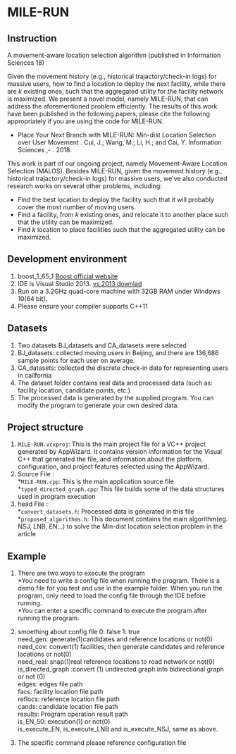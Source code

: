 MILE-RUN
============

Instruction
-----------
A movement-aware location selection algorithm (published in Information Sciences 18)

Given the movement history (e.g., historical trajactory/check-in logs) for massive users, how to find a location to deploy the next facility, while there are *k* existing ones, such that the aggregated utility for the facility network is maximized. We present a novel model, namely MILE-RUN, that can address the aforementioned problem efficiently. The results of this work have been published in the following papers, please cite the following appropriately if you are using the code for MILE-RUN.

- Place Your Next Branch with MILE-RUN: Min-dist Location Selection over User Movement .    Cui, J.; Wang, M.; Li, H.; and Cai, Y.   Information Sciences ,- . 2018.   

This work is part of our ongoing project, namely Movement-Aware Location Selection (MALOS). Besides MILE-RUN, given the movement history (e.g., historical trajactory/check-in logs) for massive users, we've also conducted research works on several other problems, including:

- Find the best location to deploy the facility such that it will probably cover the most number of moving users.
- Find a facility, from *k* existing ones, and relocate it to another place such that the utility can be maximized.
- Find *k* location to place facilities such that the aggregated utility can be maximized.



Development environment
----------
1. boost_1_65_1  [Boost official website](https://www.boost.org/ "Click to view")<br>
2. IDE is Visual Studio 2013. [vs 2013 downlad](https://visualstudio.microsoft.com/zh-hans/vs/older-downloads/ "Click to view")<br>
3. Run on a 3.2GHz quad-core machine with 32GB RAM under Windows 10(64 bit).<br>
4. Please ensure your compiler supports C++11<br>

Datasets
----------

 1. Two datasets BJ_datasets and CA_datasets were selected<br>
 2. BJ_datasets: collected moving users in Beijing, and there are 136,686 sample points for each user on average.<br>
 3. CA_datasets: collected the discrete check-in data for representing users in cailfornia<br>
 4. The dataset folder contains real data and processed data (such as: facility location, candidate points, etc.)<br>
 5. The processed data is generated by the supplied program. You can modify the program to generate your own desired data.<br>

Project structure
----------

 1. `MILE-RUN.vcxproj`: This is the main project file for a VC++ project generated by AppWizard. It contains version information for the Visual C++ that generated the file, and information about the platform, configuration, and project features selected using the AppWizard.<br>
 2. Source File :<br>
     *`MILE-RUN.cpp`: This is the main application source file<br>
     *`typed_directed_graph.cpp`: This file builds some of the data structures used in program execution
 3. head File :<br>
     *`convert_datasets.h`: Processed data is generated in this file<br>
     *`proposed_algorithms.h`: This document contains the main algorithm(eg. NSJ, LNB, EN...) to solve the Min-dist location selection problem in the article<br>

Example
----------
  

 1. There are two ways to execute the program<br>
     *You need to write a config file when running the program. There is a demo file for you test and use in the example folder. When you run the program, only need to load the config file through the IDE before running.<br>
     *You can enter a specific command to execute the program after running the program.<br>
 
 2. smoething about config file
    0: false  1: true<br>
    need_gen: generate(1)candidates and reference locations or not(0)<br>
    need_cov: convert(1) facilities, then generate candidates and reference locations or not(0)<br>
    need_real: snap(1)real reference locations to road network or not(0)<br>
    is_directed_graph :convert (1) undirected graph into bidirectional graph or not (0)<br>
    edges: edges file path<br>
    facs: facility location file path<br>
    reflocs: reference location file path<br>
    cands: candidate location file path<br>
    results: Program operation result path<br>
    is_EN_50: execution(1) or not(0)<br>
    is_execute_EN, is_execute_LNB and is_execute_NSJ, same as above.<br>
 3. The specific command please reference configuration file<br>




